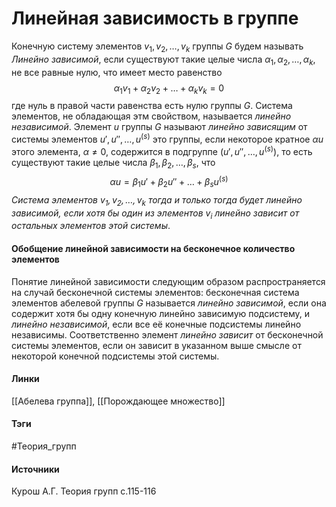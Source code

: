 # Линейная зависимость в группе
Конечную систему элементов $v_1,v_2,\dots,v_k$ группы $G$ будем называть *Линейно зависимой*, если существуют такие целые числа $\alpha_{1},\alpha_{2},\dots,\alpha_{k}$, не все равные нулю, что имеет место равенство
$$
\alpha_{1}v_{1}+\alpha_{2}v_{2}+\dots+\alpha_{k}v_{k}=0
$$
где нуль в правой части равенства есть нулю группы $G$.
Система элементов, не обладающая этм свойством, называется *линейно независимой*. Элемент $u$ группы $G$ называют *линейно зависящим* от системы элементов $u',u'',\dots,u^{(s)}$ это группы, если некоторое кратное $\alpha u$ этого элемента, $\alpha\ne0$, содержится в подгруппе $(u',u'',\dots,u^{(s)})$, то есть существуют такие целые числа $\beta_{1},\beta_{2},\dots,\beta_{s}$, что 
$$
\alpha u=\beta_{1}u'+\beta_{2}u''+\dots+\beta_{s}u^{(s)}
$$
*Система элементов $v_{1},v_{2},\dots,v_k$ тогда и только тогда будет линейно зависимой, если хотя бы один из элементов $v_i$ линейно зависит от остальных элементов этой системы*.

#### Обобщение линейной зависимости на бесконечное количество элементов
Понятие линейной зависимости следующим образом распространяется на случай бесконечной системы элементов: бесконечная система элементов абелевой группы $G$ называется *линейно зависимой*, если она содержит хотя бы одну конечную линейно зависимую подсистему, и *линейно независимой*, если все её конечные подсистемы линейно независимы.
Соответственно элемент *линейно зависит* от бесконечной системы элементов, если он зависит в указанном выше смысле от некоторой конечной подсистемы этой системы.
#### Линки
 [[Абелева группа]], [[Порождающее множество]]
#### Тэги
 #Теория_групп 
#### Источники
 Курош А.Г. Теория групп с.115-116